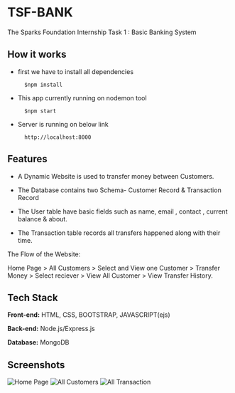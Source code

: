 # TSF-BANK
The Sparks Foundation Internship Task 1 : Basic Banking System

## How it works

- first we have to install all dependencies
        
        $npm install
 
- This app currently running on nodemon tool

        $npm start

- Server is running on below link

        http://localhost:8000

## Features

- A Dynamic Website is used to transfer money between Customers.

- The Database contains two Schema- Customer Record & Transaction Record

- The User table have basic fields such as name, email , contact , current balance & about.

- The Transaction table records all transfers happened along with their time.

The Flow of the Website:

Home Page > All Customers > Select and View one Customer > Transfer Money > Select reciever > View All Customer > View Transfer History.


## Tech Stack

**Front-end:** HTML, CSS, BOOTSTRAP, JAVASCRIPT(ejs)

**Back-end:** Node.js/Express.js

**Database:** MongoDB

## Screenshots

![Home Page](https://raw.github.com/sssplCodeStar/TSF-Banking/master/Screenshots/home.png)
![All Customers](https://raw.github.com/sssplCodeStar/TSF-Banking/master/Screenshots/All_Cus.png)
![All Transaction](https://raw.github.com/sssplCodeStar/TSF-Banking/master/Screenshots/All_trans.png)
